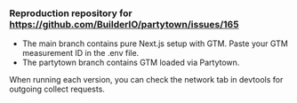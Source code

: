 ### Reproduction repository for https://github.com/BuilderIO/partytown/issues/165

- The main branch contains pure Next.js setup with GTM. Paste your GTM measurement ID in the .env file.
- The partytown branch contains GTM loaded via Partytown.

When running each version, you can check the network tab in devtools for outgoing collect requests.
